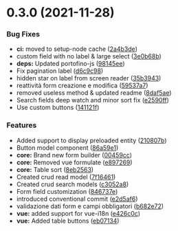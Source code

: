 # 0.3.0 (2021-11-28)


### Bug Fixes

* **ci:** moved to setup-node cache ([2a4b3de](https://github.com/mitto98/zetto/commit/2a4b3de111aafa68960ac3999d29af3c34c670dd))
* custom field with no label & large select ([3e0b68b](https://github.com/mitto98/zetto/commit/3e0b68b0cfeeabab762fd439195d8776fab10044))
* **deps:** Updated portofino-js ([98145ee](https://github.com/mitto98/zetto/commit/98145ee9456507a1ef5e4fa0abcdcd5ea5f244df))
* Fix pagination label ([d6c9c98](https://github.com/mitto98/zetto/commit/d6c9c989362162081505059479991106c2235960))
* hidden star on label from screen reader ([35b3943](https://github.com/mitto98/zetto/commit/35b3943cdb2c82c159fd229b6b48c640ae39102d))
* reattività form creazione e modifica ([59537a7](https://github.com/mitto98/zetto/commit/59537a78080ffaa39a8b1af55f46ba9dc889c6da))
* removed useless method & updated readme ([8daf5ae](https://github.com/mitto98/zetto/commit/8daf5ae761edebfd532430969b0e4c0aacfbf1c3))
* Search fields deep watch and minor sort fix ([e2590ff](https://github.com/mitto98/zetto/commit/e2590ff04f724e2025e06ca1c1773d5b37423c93))
* Use custom buttons ([141121f](https://github.com/mitto98/zetto/commit/141121fe193a19470a967b8ef8d76062f2509dd3))


### Features

* Added support to display preloaded entity ([210807b](https://github.com/mitto98/zetto/commit/210807b1f19bc6c7c0c98639c753363524c340e3))
* Button model component ([86a59e1](https://github.com/mitto98/zetto/commit/86a59e1dbc05cd004cb11e44f7693325c5c919f9))
* **core:** Brand new form builder ([00459cc](https://github.com/mitto98/zetto/commit/00459cc9f010b9c91bde42bc8cf27292d8dbdb3d))
* **core:** Removed vue formulate ([e897269](https://github.com/mitto98/zetto/commit/e897269bf3aa0db8285f4e0084cfa73ff042ef63))
* **core:** Table sort ([8eb2563](https://github.com/mitto98/zetto/commit/8eb2563caf5f960d084ee4ca4d92baa986362542))
* Created crud read model ([7f16461](https://github.com/mitto98/zetto/commit/7f164616d0340813805c8a89f9bde0cee279ed08))
* Created crud search models ([c3052a8](https://github.com/mitto98/zetto/commit/c3052a8ac25e5baaf8b3eacd7853470a422086a4))
* Form field customization ([846737e](https://github.com/mitto98/zetto/commit/846737e38342661266564a7ba7cb8a4d88aab14e))
* introduced conventional commit ([e2d5af6](https://github.com/mitto98/zetto/commit/e2d5af688d8655c823b36553860c4ecf5be02de5))
* validazione dati form e campi obbligatori ([b682e72](https://github.com/mitto98/zetto/commit/b682e72af1a42bed75c52e69f4a097cf456611c6))
* **vue:** added support for vue-i18n ([e426c0c](https://github.com/mitto98/zetto/commit/e426c0c90c24eef4db7b29dca774841fa227b3ec))
* **vue:** Added table buttons ([eb07134](https://github.com/mitto98/zetto/commit/eb07134c02d50e04b8cd7e7b1757d401e05a57c9))



